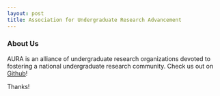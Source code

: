 ```yaml
---
layout: post
title: Association for Undergraduate Research Advancement
---
```



### About Us

AURA is an alliance of undergraduate research organizations devoted to fostering a national undergraduate research community.  Check us out on [Github](https://github.com/kraftp/aura_website)!

Thanks!
